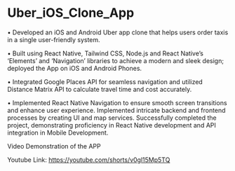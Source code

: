# Uber_iOS_Clone_App

•	Developed an iOS and Android Uber app clone that helps users order taxis in a single user-friendly system.

•	Built using React Native, Tailwind CSS, Node.js and React Native’s ‘Elements’ and ‘Navigation’ libraries to achieve a modern and sleek design; deployed the App on iOS and Android Phones.

•	Integrated Google Places API for seamless navigation and utilized Distance Matrix API to calculate travel time and cost accurately.

•	Implemented React Native Navigation to ensure smooth screen transitions and enhance user experience. Implemented intricate backend and frontend processes by creating UI and map services. Successfully completed the project, demonstrating proficiency in React Native development and API integration in Mobile Development.


Video Demonstration of the APP

Youtube Link: https://youtube.com/shorts/v0gl15Mp5TQ
